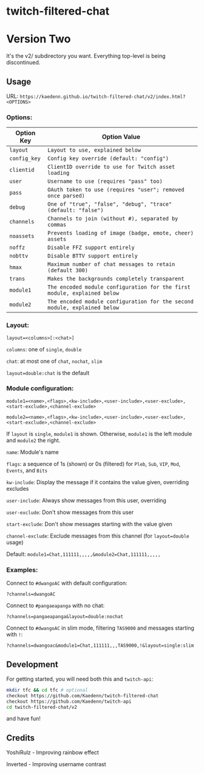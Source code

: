 # twitch-filtered-chat# Version TwoIt's the v2/ subdirectory you want. Everything top-level is being discontinued.## UsageURL: `https://kaedenn.github.io/twitch-filtered-chat/v2/index.html?<OPTIONS>`### Options:| Option Key     | Option Value ||----------------|--------------||  `layout`      | `Layout to use, explained below` ||  `config_key`  | `Config key override (default: "config")` ||  `clientid`    | `ClientID override to use for Twitch asset loading` ||  `user`        | `Username to use (requires "pass" too)` ||  `pass`        | `OAuth token to use (requires "user"; removed once parsed)` ||  `debug`       | `One of "true", "false", "debug", "trace" (default: "false")` ||  `channels`    | `Channels to join (without #), separated by commas` ||  `noassets`    | `Prevents loading of image (badge, emote, cheer) assets` ||  `noffz`       | `Disable FFZ support entirely` ||  `nobttv`      | `Disable BTTV support entirely` ||  `hmax`        | `Maximum number of chat messages to retain (default 300)` ||  `trans`       | `Makes the backgrounds completely transparent` ||  `module1`     | `The encoded module configuration for the first module, explained below` ||  `module2`     | `The encoded module configuration for the second module, explained below` |### Layout:`layout=<columns>[:<chat>]``columns`: one of `single`, `double``chat`: at most one of `chat`, `nochat`, `slim``layout=double:chat` is the default### Module configuration:`module1=<name>,<flags>,<kw-include>,<user-include>,<user-exclude>,<start-exclude>,<channel-exclude>``module2=<name>,<flags>,<kw-include>,<user-include>,<user-exclude>,<start-exclude>,<channel-exclude>`If `layout` is `single`, `module1` is shown. Otherwise, `module1` is the left module and `module2` the right.`name`: Module's name`flags`: a sequence of 1s (shown) or 0s (filtered) for `Pleb`, `Sub`, `VIP`, `Mod`, `Events`, and `Bits``kw-include`: Display the message if it contains the value given, overriding excludes`user-include`: Always show messages from this user, overriding`user-exclude`: Don't show messages from this user`start-exclude`: Don't show messages starting with the value given`channel-exclude`: Exclude messages from this channel (for `layout=double` usage)Default: `module1=Chat,111111,,,,,&module2=Chat,111111,,,,,`### Examples:Connect to `#dwangoAC` with default configuration:  `?channels=dwangoAC`Connect to `#pangaeapanga` with no chat:  `?channels=pangaeapanga&layout=double:nochat`Connect to `#dwangoAC` in slim mode, filtering `TAS9000` and messages starting with `!`:  `?channels=dwangoac&module1=Chat,111111,,,TAS9000,!&layout=single:slim`## DevelopmentFor getting started, you will need both this and `twitch-api`:```bashmkdir tfc && cd tfc # optionalcheckout https://github.com/Kaedenn/twitch-filtered-chatcheckout https://github.com/Kaedenn/twitch-apicd twitch-filtered-chat/v2```and have fun!## CreditsYoshiRulz - Improving rainbow effectInverted - Improving username contrast